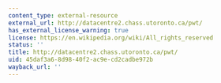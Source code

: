 ```yaml
---
content_type: external-resource
external_url: http://datacentre2.chass.utoronto.ca/pwt/
has_external_license_warning: true
license: https://en.wikipedia.org/wiki/All_rights_reserved
status: ''
title: http://datacentre2.chass.utoronto.ca/pwt/
uid: 45daf3a6-8d98-40f2-ac9e-cd2cadbe972b
wayback_url: ''
---
```

